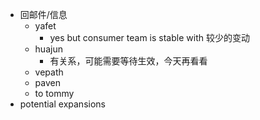 - 回邮件/信息
	- yafet
		- yes but consumer team is stable with 较少的变动
	- huajun
		- 有关系，可能需要等待生效，今天再看看
	- vepath
	- paven
	- to tommy
- potential expansions